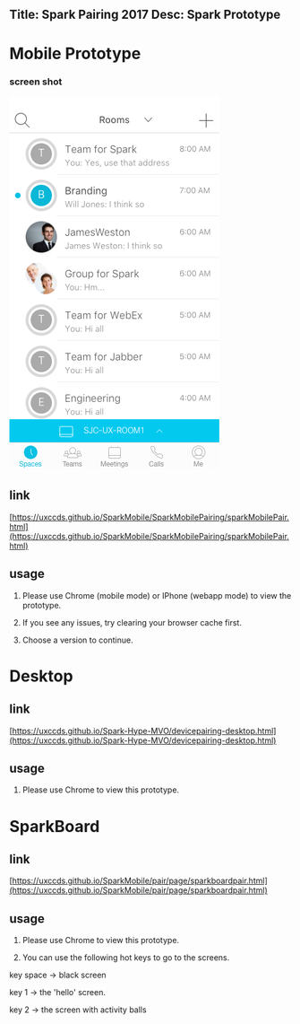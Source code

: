 Title: Spark Pairing 2017
Desc: Spark Prototype
---

# Mobile Prototype

### screen shot

![pairing prototype mobile](../../img_data/prototypes/spark-pairing1.png)

## link

[https://uxccds.github.io/SparkMobile/SparkMobilePairing/sparkMobilePair.html](https://uxccds.github.io/SparkMobile/SparkMobilePairing/sparkMobilePair.html)

## usage

1) Please use Chrome (mobile mode) or IPhone (webapp mode) to view the prototype.

2) If you see any issues, try clearing your browser cache first.

3) Choose a version to continue.

# Desktop

## link

[https://uxccds.github.io/Spark-Hype-MVO/devicepairing-desktop.html](https://uxccds.github.io/Spark-Hype-MVO/devicepairing-desktop.html)

## usage

1) Please use Chrome to view this prototype.

# SparkBoard

## link

[https://uxccds.github.io/SparkMobile/pair/page/sparkboardpair.html](https://uxccds.github.io/SparkMobile/pair/page/sparkboardpair.html)

## usage

1) Please use Chrome to view this prototype.

2)  You can use the following hot keys to go to the screens.

key space -> black screen

key 1 -> the 'hello' screen.

key 2 -> the screen with activity balls



